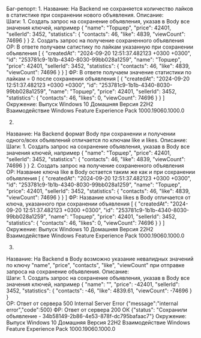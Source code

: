 Баг-репорт:
1.
Название: На Backend не сохраняется количество лайков в статистике при сохранении нового объявления.
Описание:  
    Шаги: 1. Создать запрос на сохранение объявления, указав в Body все значения ключей, например {
        "name": "Торшер",
        "price": 42401,
        "sellerId": 3452,
        "statistics": {
            "contacts": 46,
            "like": 4839,
            "viewCount": 74696
        }
    }
    2. Создать запрос на получение сохраненного объявления     
    ОР: В ответе получаем сатистику по лайкам указанную при сохранении объявления [
    {
        "createdAt": "2024-09-20 12:51:37.482123 +0300 +0300",
        "id": "253781c9-1b1b-4340-8030-99bb028a1259",
        "name": "Торшер",
        "price": 42401,
        "sellerId": 3452,
        "statistics": {
            "contacts": 46,
            "like": 4839,
            "viewCount": 74696
        }
    }
]
    ФР: В ответе получаем значение статистики по лайкам = 0 после сохранения объявления [
    {
        "createdAt": "2024-09-20 12:51:37.482123 +0300 +0300",
        "id": "253781c9-1b1b-4340-8030-99bb028a1259",
        "name": "Торшер",
        "price": 42401,
        "sellerId": 3452,
        "statistics": {
            "contacts": 46,
            "likes": 0,
            "viewCount": 74696
        }
    }
]
Окружение: Выпуск Windows 10 Домашняя
Версия 22H2
Взаимодействие Windows Feature Experience Pack 1000.19060.1000.0


2.
Название: На Backend формат Body при сохранении и получении одного/всех объявлений отличается по ключам like и likes.
Описание:  
    Шаги: 1. Создать запрос на сохранение объявления, указав в Body все значения ключей, например {
        "name": "Торшер",
        "price": 42401,
        "sellerId": 3452,
        "statistics": {
            "contacts": 46,
            "like": 4839,
            "viewCount": 74696
        }
    }
    2. Создать запрос на получение сохраненного объявления     
    ОР: Название ключа like в Body остается таким же как и при сохранении объявления [
    {
        "createdAt": "2024-09-20 12:51:37.482123 +0300 +0300",
        "id": "253781c9-1b1b-4340-8030-99bb028a1259",
        "name": "Торшер",
        "price": 42401,
        "sellerId": 3452,
        "statistics": {
            "contacts": 46,
            "like": 4839,
            "viewCount": 74696
        }
    }
]
    ФР: Название ключа likes в Body отличается от ключа, указанного при сохранении объявления [
    {
        "createdAt": "2024-09-20 12:51:37.482123 +0300 +0300",
        "id": "253781c9-1b1b-4340-8030-99bb028a1259",
        "name": "Торшер",
        "price": 42401,
        "sellerId": 3452,
        "statistics": {
            "contacts": 46,
            "likes": 0,
            "viewCount": 74696
        }
    }
]
Окружение: Выпуск Windows 10 Домашняя
Версия 22H2
Взаимодействие Windows Feature Experience Pack 1000.19060.1000.0


3.
Название: На Backend в Body возможно указание невалидных значений по ключу "name", "price", "contacts", "like", "viewCount" при отправке запроса на сохранение объявления.
Описание:  
    Шаги: 1. Создать запрос на сохранение объявления, указав в Body все значения ключей, например {
        "name": "",
        "price": -42401,
        "sellerId": 3452,
        "statistics": {
            "contacts": -46,
            "like": 4839.61,
            "viewCount": -74696
        }
    }    
    ОР: Ответ от сервера 500 Internal Server Error
    {"message":"internal error","code":500}
    ФР: Ответ от сервера 200 ОК 
    {"status": "Сохранили объявление - 34b58149-2b86-4e53-878f-dc795bafaac7"}
Окружение: Выпуск Windows 10 Домашняя
Версия 22H2
Взаимодействие Windows Feature Experience Pack 1000.19060.1000.0
